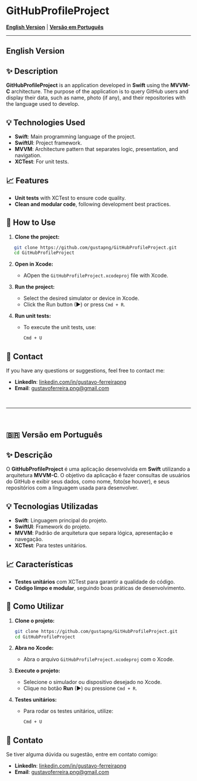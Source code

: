 # GitHubProfileProject

[**English Version**](#english-version) | [**Versão em Português**](#versao-em-portugues)

---

## English Version

## ✨ Description

**GitHubProfileProject** is an application developed in **Swift** using the **MVVM-C** architecture. The purpose of the application is to query GitHub users and display their data, such as name, photo (if any), and their repositories with the language used to develop.

## 💡 Technologies Used

- **Swift**: Main programming language of the project.
- **SwiftUI**: Project framework.
- **MVVM**: Architecture pattern that separates logic, presentation, and navigation.
- **XCTest**: For unit tests.

## 📈 Features

- **Unit tests** with XCTest to ensure code quality.
- **Clean and modular code**, following development best practices.

## 🔄 How to Use

1. **Clone the project:**

```bash
   git clone https://github.com/gustapng/GitHubProfileProject.git
   cd GitHubProfileProject
```
2. **Open in Xcode:**
   - AOpen the `GitHubProfileProject.xcodeproj` file with Xcode.

3. **Run the project:**
   - Select the desired simulator or device in Xcode.
   - Click the Run button (▶) or press `Cmd + R`.

4. **Run unit tests:**
   - To execute the unit tests, use:
     ```bash
     Cmd + U
     ```

## 📢 Contact

If you have any questions or suggestions, feel free to contact me:

- **LinkedIn**: [linkedin.com/in/gustavo-ferreirapng](https://linkedin.com/in/gustavo-ferreirapng)
- **Email**: gustavoferreira.png@gmail.com

<br><hr><br>

<a id="versao-em-portugues"></a>
## 🇧🇷 Versão em Português

## ✨ Descrição

O **GitHubProfileProject** é uma aplicação desenvolvida em **Swift** utilizando a arquitetura **MVVM-C**. O objetivo da aplicação é fazer consultas de usuários do GitHub e exibir seus dados, como nome, foto(se houver), e seus repositórios com a linguagem usada para desenvolver.

## 💡 Tecnologias Utilizadas

- **Swift**: Linguagem principal do projeto.
- **SwiftUI**: Framework do projeto.
- **MVVM**: Padrão de arquitetura que separa lógica, apresentação e navegação.
- **XCTest**: Para testes unitários.

## 📈 Características

- **Testes unitários** com XCTest para garantir a qualidade do código.
- **Código limpo e modular**, seguindo boas práticas de desenvolvimento.

## 🔄 Como Utilizar

1. **Clone o projeto:**

   ```bash
   git clone https://github.com/gustapng/GitHubProfileProject.git
   cd GitHubProfileProject
   ```

2. **Abra no Xcode:**
   - Abra o arquivo `GitHubProfileProject.xcodeproj` com o Xcode.

3. **Execute o projeto:**
   - Selecione o simulador ou dispositivo desejado no Xcode.
   - Clique no botão **Run** (▶) ou pressione `Cmd + R`.

4. **Testes unitários:**
   - Para rodar os testes unitários, utilize:
     ```bash
     Cmd + U
     ```

## 📢 Contato

Se tiver alguma dúvida ou sugestão, entre em contato comigo:

- **LinkedIn**: [linkedin.com/in/gustavo-ferreirapng](https://linkedin.com/in/gustavo-ferreirapng)
- **Email**: gustavoferreira.png@gmail.com
